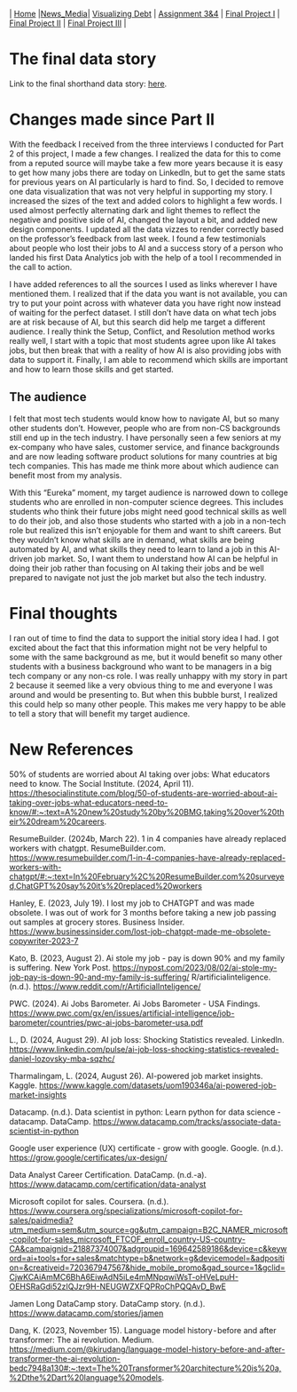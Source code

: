 | [Home](https://hjayanne.github.io/Portfolio_hjayanne/) |[News_Media](newsdemo)| [Visualizing Debt](visualizing-government-debt) | [Assignment 3&4](critique-by-design) | [Final Project I](final-project-part-one) | [Final Project II](final-project-part-two) | [Final Project III](final-project-part-three) |

# The final data story

Link to the final shorthand data story: [here](https://carnegiemellon.shorthandstories.com/adapting-to-the-ai-job-market/index.html).

# Changes made since Part II

With the feedback I received from the three interviews I conducted for Part 2 of this project, I made a few changes. I realized the data for this to come from a reputed source will maybe take a few more years because it is easy to get how many jobs there are today on LinkedIn, but to get the same stats for previous years on AI particularly is hard to find. So, I decided to remove one data visualization that was not very helpful in supporting my story. I increased the sizes of the text and added colors to highlight a few words. I used almost perfectly alternating dark and light themes to reflect the negative and positive side of AI, changed the layout a bit, and added new design components. I updated all the data vizzes to render correctly based on the professor’s feedback from last week. I found a few testimonials about people who lost their jobs to AI and a success story of a person who landed his first Data Analytics job with the help of a tool I recommended in the call to action.

I have added references to all the sources I used as links wherever I have mentioned them. I realized that if the data you want is not available, you can try to put your point across with whatever data you have right now instead of waiting for the perfect dataset. I still don’t have data on what tech jobs are at risk because of AI, but this search did help me target a different audience. I really think the Setup, Conflict, and Resolution method works really well, I start with a topic that most students agree upon like AI takes jobs, but then break that with a reality of how AI is also providing jobs with data to support it. Finally, I am able to recommend which skills are important and how to learn those skills and get started. 

## The audience

I felt that most tech students would know how to navigate AI, but so many other students don’t. However, people who are from non-CS backgrounds still end up in the tech industry. I have personally seen a few seniors at my ex-company who have sales, customer service, and finance backgrounds and are now leading software product solutions for many countries at big tech companies. This has made me think more about which audience can benefit most from my analysis. 

With this “Eureka” moment, my target audience is narrowed down to college students who are enrolled in non-computer science degrees. This includes students who think their future jobs might need good technical skills as well to do their job, and also those students who started with a job in a non-tech role but realized this isn’t enjoyable for them and want to shift careers. But they wouldn’t know what skills are in demand, what skills are being automated by AI, and what skills they need to learn to land a job in this AI-driven job market. So, I want them to understand how AI can be helpful in doing their job rather than focusing on AI taking their jobs and be well prepared to navigate not just the job market but also the tech industry. 


# Final thoughts

I ran out of time to find the data to support the initial story idea I had. I got excited about the fact that this information might not be very helpful to some with the same background as me, but it would benefit so many other students with a business background who want to be managers in a big tech company or any non-cs role. I was really unhappy with my story in part 2 because it seemed like a very obvious thing to me and everyone I was around and would be presenting to. But when this bubble burst, I realized this could help so many other people. This makes me very happy to be able to tell a story that will benefit my target audience. 

# New References

50% of students are worried about AI taking over jobs: What educators need to know. The Social Institute. (2024, April 11). https://thesocialinstitute.com/blog/50-of-students-are-worried-about-ai-taking-over-jobs-what-educators-need-to-know/#:~:text=A%20new%20study%20by%20BMG,taking%20over%20their%20dream%20careers. 

ResumeBuilder. (2024b, March 22). 1 in 4 companies have already replaced workers with chatgpt. ResumeBuilder.com. https://www.resumebuilder.com/1-in-4-companies-have-already-replaced-workers-with-chatgpt/#:~:text=In%20February%2C%20ResumeBuilder.com%20surveyed,ChatGPT%20say%20it’s%20replaced%20workers 

Hanley, E. (2023, July 19). I lost my job to CHATGPT and was made obsolete. I was out of work for 3 months before taking a new job passing out samples at grocery stores. Business Insider. https://www.businessinsider.com/lost-job-chatgpt-made-me-obsolete-copywriter-2023-7 

Kato, B. (2023, August 2). Ai stole my job - pay is down 90% and my family is suffering. New York Post. https://nypost.com/2023/08/02/ai-stole-my-job-pay-is-down-90-and-my-family-is-suffering/ 
R/artificialinteligence. (n.d.). https://www.reddit.com/r/ArtificialInteligence/ 

PWC. (2024). Ai Jobs Barometer. Ai Jobs Barometer - USA Findings. https://www.pwc.com/gx/en/issues/artificial-intelligence/job-barometer/countries/pwc-ai-jobs-barometer-usa.pdf 

L., D. (2024, August 29). AI job loss: Shocking Statistics revealed. LinkedIn. https://www.linkedin.com/pulse/ai-job-loss-shocking-statistics-revealed-daniel-lozovsky-mba-sqzhc/ 

Tharmalingam, L. (2024, August 26). AI-powered job market insights. Kaggle. https://www.kaggle.com/datasets/uom190346a/ai-powered-job-market-insights 

Datacamp. (n.d.). Data scientist in python: Learn python for data science - datacamp. DataCamp. https://www.datacamp.com/tracks/associate-data-scientist-in-python 

Google user experience (UX) certificate - grow with google. Google. (n.d.). https://grow.google/certificates/ux-design/ 

Data Analyst Career Certification. DataCamp. (n.d.-a). https://www.datacamp.com/certification/data-analyst 

Microsoft copilot for sales. Coursera. (n.d.). https://www.coursera.org/specializations/microsoft-copilot-for-sales/paidmedia?utm_medium=sem&utm_source=gg&utm_campaign=B2C_NAMER_microsoft-copilot-for-sales_microsoft_FTCOF_enroll_country-US-country-CA&campaignid=21887374007&adgroupid=169642589186&device=c&keyword=ai+tools+for+sales&matchtype=b&network=g&devicemodel=&adposition=&creativeid=720367947567&hide_mobile_promo&gad_source=1&gclid=CjwKCAiAmMC6BhA6EiwAdN5iLe4mMNpqwiWsT-oHVeLpuH-OEHSRaGdi52zIQJzr9H-NEUGWZXFQPRoChPQQAvD_BwE 

Jamen Long DataCamp story. DataCamp story. (n.d.). https://www.datacamp.com/stories/jamen 

Dang, K. (2023, November 15). Language model history - before and after transformer: The ai revolution. Medium. https://medium.com/@kirudang/language-model-history-before-and-after-transformer-the-ai-revolution-bedc7948a130#:~:text=The%20Transformer%20architecture%20is%20a,%2Dthe%2Dart%20language%20models. 

